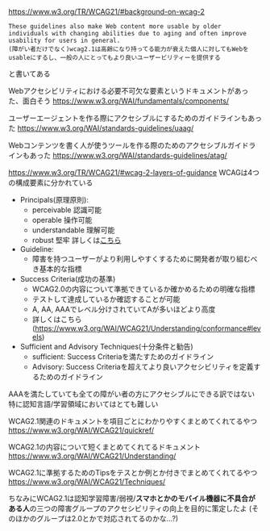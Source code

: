 https://www.w3.org/TR/WCAG21/#background-on-wcag-2 
```
These guidelines also make Web content more usable by older individuals with changing abilities due to aging and often improve usability for users in general.
(障がい者だけでなく)wcag2.1は高齢になり持ってる能力が衰えた個人に対してもWebをusableにするし、一般の人にとってもより良いユーザービリティーを提供する
```
と書いてある

Webアクセシビリティにおける必要不可欠な要素というドキュメントがあった、面白そう
https://www.w3.org/WAI/fundamentals/components/

ユーザーエージェントを作る際にアクセシブルにするためのガイドラインもあった
https://www.w3.org/WAI/standards-guidelines/uaag/

Webコンテンツを書く人が使うツールを作る際のためのアクセシブルガイドラインもあった
https://www.w3.org/WAI/standards-guidelines/atag/

https://www.w3.org/TR/WCAG21/#wcag-2-layers-of-guidance
WCAGは4つの構成要素に分かれている
- Principals(原理原則):
  - perceivable 認識可能
  - operable 操作可能
  - understandable 理解可能
  - robust 堅牢
  詳しくは[こちら](https://www.w3.org/WAI/WCAG21/Understanding/intro#understanding-the-four-principles-of-accessibility) 
- Guideline:
  - 障害を持つユーザーがより利用しやすくするために開発者が取り組むべき基本的な指標
- Success Criteria(成功の基準)
  - WCAG2.0の内容について準拠できているか確かめるための明確な指標
  - テストして達成しているか確認することが可能
  - A, AA, AAAでレベル分けされていてAが多いほどより高度
  - 詳しくはこちら(https://www.w3.org/WAI/WCAG21/Understanding/conformance#levels)
- Sufficient and Advisory Techniques(十分条件と勧告)
  - sufficient: Success Criteriaを満たすためのガイドライン
  - Advisory: Success Criteriaを超えてより良いアクセシビリティを定義するためのガイドライン

AAAを満たしていても全ての障がい者の方にアクセシブルにできる訳ではない
特に認知言語/学習領域においてはとても難しい


WCAG2.1関連のドキュメントを項目ごとにわかりやすくまとめてくれてるやつ
https://www.w3.org/WAI/WCAG21/quickref/

WCAG2.1の内容について短くまとめてくれてるドキュメント
https://www.w3.org/WAI/WCAG21/Understanding/

WCAG2.1に準拠するためのTipsをテスとか例とか付きでまとめてくれてるやつ
https://www.w3.org/WAI/WCAG21/Techniques/


ちなみにWCAG2.1は認知学習障害/弱視/**スマホとかのモバイル機器に不具合がある人**の三つの障害グループのアクセシビリティの向上を目的に策定したよ
(そのほかのグループは2.0とかで対応されてるのかな...?)

